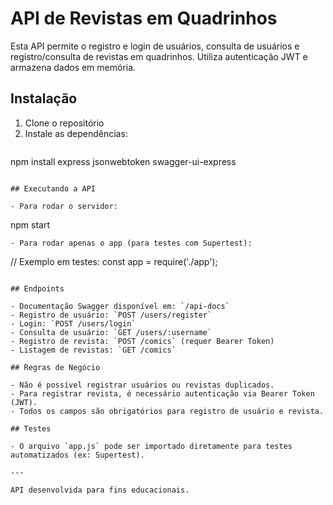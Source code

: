 # API de Revistas em Quadrinhos

Esta API permite o registro e login de usuários, consulta de usuários e registro/consulta de revistas em quadrinhos. Utiliza autenticação JWT e armazena dados em memória.

## Instalação

1. Clone o repositório
2. Instale as dependências:
   ```
npm install express jsonwebtoken swagger-ui-express
   ```

## Executando a API

- Para rodar o servidor:
  ```
npm start
  ```
- Para rodar apenas o app (para testes com Supertest):
  ```
// Exemplo em testes:
const app = require('./app');
  ```

## Endpoints

- Documentação Swagger disponível em: `/api-docs`
- Registro de usuário: `POST /users/register`
- Login: `POST /users/login`
- Consulta de usuário: `GET /users/:username`
- Registro de revista: `POST /comics` (requer Bearer Token)
- Listagem de revistas: `GET /comics`

## Regras de Negócio

- Não é possível registrar usuários ou revistas duplicados.
- Para registrar revista, é necessário autenticação via Bearer Token (JWT).
- Todos os campos são obrigatórios para registro de usuário e revista.

## Testes

- O arquivo `app.js` pode ser importado diretamente para testes automatizados (ex: Supertest).

---

API desenvolvida para fins educacionais.

